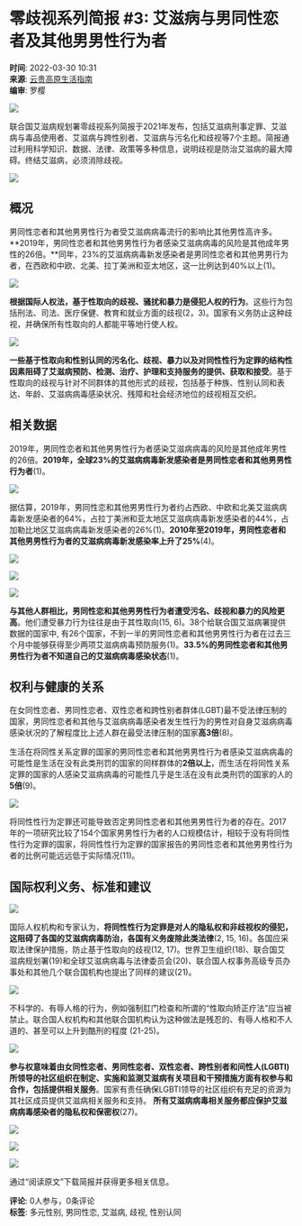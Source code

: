 # 零歧视系列简报 #3: 艾滋病与男同性恋者及其他男男性行为者

**时间**: 2022-03-30 10:31  
**来源**: [云贵高原生活指南](https://www.sohu.com/?spm=smpc.content-abroad.content.1.1737558500205nL96nro)  
**编审**: 罗樱  

![](https://p8.itc.cn/q_70/images03/20220330/e2563cdbef1346b1a6f31762178627c3.jpeg)

联合国艾滋病规划署零歧视系列简报于2021年发布，包括艾滋病刑事定罪、艾滋病与毒品使用者、艾滋病与跨性别者、艾滋病与污名化和歧视等7个主题。简报通过利用科学知识、数据、法律、政策等多种信息，说明歧视是防治艾滋病的最大障碍。终结艾滋病，必须消除歧视。

![](https://p2.itc.cn/q_70/images03/20220330/d9c166ec75b94af9884083039fedc40b.png)

## 概况

男同性恋者和其他男男性行为者受艾滋病病毒流行的影响比其他男性高许多。**2019年，男同性恋者和其他男男性行为者感染艾滋病病毒的风险是其他成年男性的26倍。**同年，23%的艾滋病病毒新发感染者是男同性恋者和其他男男行为者，在西欧和中欧、北美、拉丁美洲和亚太地区，这一比例达到40%以上(1)。

![](https://p3.itc.cn/q_70/images03/20220330/29e6e25e17b74de6a7951e7c858d9a46.jpeg)

**根据国际人权法，基于性取向的歧视、骚扰和暴力是侵犯人权的行为**。这些行为包括刑法、司法、医疗保健、教育和就业方面的歧视(2，3)。国家有义务防止这种歧视，并确保所有性取向的人都能平等地行使人权。

![](https://p0.itc.cn/q_70/images03/20220330/3a71193c0ef541eeb643df43c39054fb.png)

**一些基于性取向和性别认同的污名化、歧视、暴力以及对同性性行为定罪的结构性因素阻碍了艾滋病预防、检测、治疗、护理和支持服务的提供、获取和接受**。基于性取向的歧视与针对不同群体的其他形式的歧视，包括基于种族、性别认同和表达、年龄、艾滋病病毒感染状况、残障和社会经济地位的歧视相互交织。

## 相关数据

2019年，男同性恋者和其他男男性行为者感染艾滋病病毒的风险是其他成年男性的26倍。**2019年，全球23%的艾滋病病毒新发感染者是男同性恋者和其他男男性行为者**(1)。

![](https://p0.itc.cn/q_70/images03/20220330/92959f887ed342d09279a7d7ba37623a.png)

据估算，2019年，男同性恋和其他男男性行为者约占西欧、中欧和北美艾滋病病毒新发感染者的64%，占拉丁美洲和亚太地区艾滋病病毒新发感染者的44%，占加勒比地区艾滋病病毒新发感染者的26%(1)。**2010年至2019年，男同性恋者和其他男男性行为者的艾滋病病毒新发感染率上升了25%**(4)。

![](https://p3.itc.cn/q_70/images03/20220330/aef92bc8f9004511bdde30588307fb06.png)

![](https://p9.itc.cn/q_70/images03/20220330/66dec2dd465f48da9918722889c7c3cf.jpeg)

![](https://p3.itc.cn/q_70/images03/20220330/a962a0b2896940c8b4ef1b7c76d5d74b.png)

**与其他人群相比，男同性恋和其他男男性行为者遭受污名、歧视和暴力的风险更高**。他们遭受暴力行为往往是由于其性取向(15, 6)。38个给联合国艾滋病署提供数据的国家中, 有26个国家，不到一半的男同性恋者和其他男男性行为者在过去三个月中能够获得至少两项艾滋病病毒预防服务(1)。**33.5%的男同性恋者和其他男男性行为者不知道自己的艾滋病病毒感染状态**(1)。

## 权利与健康的关系

在女同性恋者、男同性恋者、双性恋者和跨性别者群体(LGBT)最不受法律压制的国家，男同性恋者和其他与艾滋病病毒感染者发生性行为的男性对自身艾滋病病毒感染状况的了解程度比上述人群在最受法律压制的国家**高3倍**(8)。

生活在将同性关系定罪的国家的男同性恋者和其他男男性行为者感染艾滋病病毒的可能性是生活在没有此类刑罚的国家的同样群体的**2倍以上**，而生活在将同性关系定罪的国家的人感染艾滋病病毒的可能性几乎是生活在没有此类刑罚的国家的人的**5倍**(9)。

![](https://p5.itc.cn/q_70/images03/20220330/23ee5938ded54f3d986e1582e7e639bb.png)

将同性性行为定罪还可能导致否定男同性恋者和其他男男性行为者的存在。2017年的一项研究比较了154个国家男男性行为者的人口规模估计，相较于没有将同性性行为定罪的国家，将同性性行为定罪的国家报告的男同性恋者和其他男男性行为者的比例可能远远低于实际情况(11)。

## 国际权利义务、标准和建议

![](https://p9.itc.cn/q_70/images03/20220330/74ee17bffbd54cf48cff6664dce25530.png)

国际人权机构和专家认为，**将同性性行为定罪是对人的隐私权和非歧视权的侵犯，这阻碍了各国的艾滋病病毒防治，各国有义务废除此类法律**(2, 15, 16)。各国应采取法律保护措施，防止基于性取向的歧视(12, 17)。世界卫生组织(18)、联合国艾滋病规划署(19)和全球艾滋病病毒与法律委员会(20)、联合国人权事务高级专员办事处和其他几个联合国机构也提出了同样的建议(21)。

![](https://p5.itc.cn/q_70/images03/20220330/ec4b64afc4b740cc8a2eefc161a98f93.png)

不科学的、有辱人格的行为，例如强制肛门检查和所谓的“性取向矫正疗法”应当被禁止。联合国人权机构和其他联合国机构认为这种做法是残忍的、有辱人格和不人道的、甚至可以上升到酷刑的程度 (21-25)。

![](https://p0.itc.cn/q_70/images03/20220330/d00f7d2d851f4dc69da7f53abbbcb260.png)

**参与权意味着由女同性恋者、男同性恋者、双性恋者、跨性别者和间性人(LGBTI)所领导的社区组织在制定、实施和监测艾滋病有关项目和干预措施方面有权参与和合作，包括提供相关服务**。国家有责任确保LGBTI领导的社区组织有充足的资源为其社区成员提供艾滋病相关服务和支持。 **所有艾滋病病毒相关服务都应保护艾滋病病毒感染者的隐私权和保密权**(27)。

![](https://p5.itc.cn/q_70/images03/20220330/05c67bf7b3c84826b3442ad6fc360351.jpeg)

![](https://p3.itc.cn/q_70/images03/20220330/896dc321bf1744f68a1a273b0e22e1f6.jpeg)

![](https://p3.itc.cn/q_70/images03/20220330/a1516fcc11ed45cdbd04f4c4d7bd0877.jpeg)

通过“阅读原文”下载简报并获得更多相关信息。

**评论**: 0人参与，0条评论  
**标签**: 多元性别, 男同性恋, 艾滋病, 歧视, 性别认同